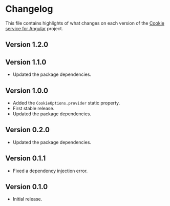 # Changelog
This file contains highlights of what changes on each version of the [Cookie service for Angular](https://github.com/cedx/ngx-cookies) project.

## Version 1.2.0

## Version 1.1.0
- Updated the package dependencies.

## Version 1.0.0
- Added the `CookieOptions.provider` static property.
- First stable release.
- Updated the package dependencies.

## Version 0.2.0
- Updated the package dependencies.

## Version 0.1.1
- Fixed a dependency injection error.

## Version 0.1.0
- Initial release.
